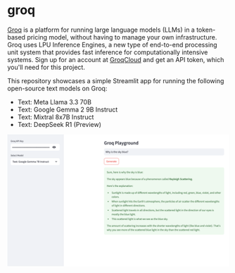 # groq
[Groq](https://groq.com) is a platform for running large language models (LLMs) in a token-based pricing model, without having to manage your own infrastructure. Groq uses LPU Inference Engines, a new type of end-to-end processing unit system that provides fast inference for computationally intensive systems. Sign up for an account at [GroqCloud](https://console.groq.com/keys) and get an API token, which you'll need for this project.

This repository showcases a simple Streamlit app for running the following open-source text models on Groq:
* Text: Meta Llama 3.3 70B
* Text: Google Gemma 2 9B Instruct
* Text: Mixtral 8x7B Instruct
* Text: DeepSeek R1 (Preview)

![groq-playground](./groq-playground.png)
